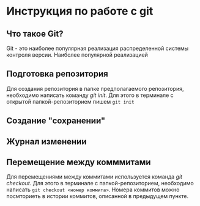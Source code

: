 # Инструкция по работе с git

Что такое Git?
-
Git - это наиболее популярная реализация распределенной системы контроля версии. Наиболее популярной реализацией 

## Подготовка репозитория
Для создания репозитория в папке предполагаемого репозитория, необходимо написать команду *git init*. Для этого в терминале с открытой папкой-репозиторием пишем `git init`

## Создание "сохранении"

Журнал изменении
-

## Перемещение между комммитами
Для перемещениями между коммитами используется команда *git checkout*. Для этого в терминале с папкой-репозиторием, необходимо написать `git checkout <номер коммита>`. Номера коммитов можно посмториеть в истории коммитов, описанной в предыдущем пункте.